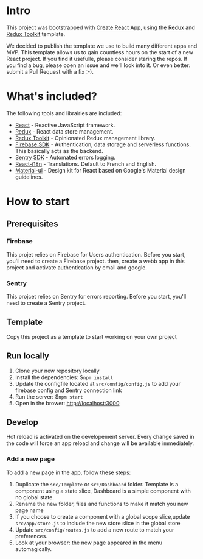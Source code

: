 
# Intro 
This project was bootstrapped with [Create React App](https://github.com/facebook/create-react-app), using the [Redux](https://redux.js.org/) and [Redux Toolkit](https://redux-toolkit.js.org/) template.

We decided to publish the template we use to build many different apps and MVP. This template allows us to gain countless hours on the start of a new React project. If you find it usefulle, please consider staring the repos. If you find a bug, please open an issue and we'll look into it. Or even better: submit a Pull Request with a fix :-).

# What's included? 
The following tools and librairies are included:
- [React](https://reactjs.org/) - Reactive JavaScript framework.
- [Redux](https://redux.js.org/) - React data store management.
- [Redux Toolkit](https://redux-toolkit.js.org/) - Opinionated Redux management library.
- [Firebase SDK](https://firebase.google.com/) - Authentication, data storage and serverless functions. This basically acts as the backend.
- [Sentry SDK](https://sentry.io) - Automated errors logging. 
- [React-i18n](https://react.i18next.com/) - Translations. Default to French and English. 
- [Material-ui](https://material-ui.com/) - Design kit for React based on Google's Material design guidelines.


# How to start
## Prerequisites
### Firebase
This projet relies on Firebase for Users authentication. Before you start, you'll need to create a Firebase project.
then, create a webb app in this project and activate authentication by email and google. 

### Sentry
This projcet relies on Sentry for errors reporting. Before you start, you'll need to create a Sentry project.

## Template
Copy this project as a template to start working on your own project

## Run locally 
1. Clone your new repository locally
2. Install the dependencies: $`npm install`
3. Update the configfile located at `src/config/config.js` to add your firebase config and Sentry connection link
3. Run the server: $`npm start`
4. Open in the brower: [http://localhost:3000](http://localhost:3000)

## Develop
Hot reload is activated on the developement server. Every change saved in the code will force an app reload and change will be available immediately.

### Add a new page
To add a new page in the app, follow these steps:
1. Duplicate the `src/Template` or `src/Dashboard` folder. Template is a component using a state slice, Dashboard is a simple component with no global state. 
2. Rename the new folder, files and functions to make it match you new page name
3. If you choose to create a component with a global scope slice,update `src/app/store.js` to include the new store slice in the global store
4. Update `src/config/routes.js` to add a new route to match your preferences. 
5. Look at your browser: the new page appeared in the menu automagically. 
